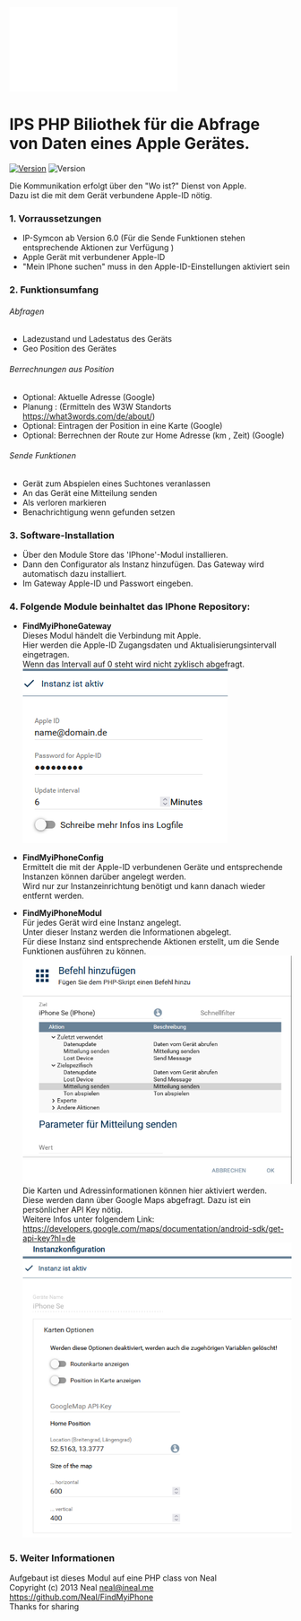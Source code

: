 ![English Section:](docs/README_EN.md)
# IPS PHP Biliothek für die Abfrage von Daten eines Apple Gerätes.
[![Version](https://img.shields.io/badge/Symcon-PHPModul-red.svg)](https://www.symcon.de/service/dokumentation/entwicklerbereich/sdk-tools/sdk-php/)
![Version](https://img.shields.io/badge/Symcon%20Version-6.0%20%3E-green.svg)

Die Kommunikation erfolgt über den "Wo ist?" Dienst von Apple.  
Dazu ist die mit dem Gerät verbundene Apple-ID nötig.  
### 1. Vorraussetzungen

- IP-Symcon ab Version 6.0 (Für die Sende Funktionen stehen entsprechende Aktionen zur Verfügung )
- Apple Gerät mit verbundener Apple-ID
- "Mein IPhone suchen" muss in den Apple-ID-Einstellungen aktiviert sein
### 2. Funktionsumfang
###### Abfragen
- Ladezustand und Ladestatus des Geräts
- Geo Position des Gerätes
###### Berrechnungen aus Position
- Optional: Aktuelle Adresse (Google)
- Planung : (Ermitteln des W3W Standorts https://what3words.com/de/about/)
- Optional: Eintragen der Position in eine Karte (Google)
- Optional: Berrechnen der Route zur Home Adresse (km , Zeit) (Google)
###### Sende Funktionen
- Gerät zum Abspielen eines Suchtones veranlassen 
- An das Gerät eine Mitteilung senden
- Als verloren markieren
- Benachrichtigung wenn gefunden setzen
### 3. Software-Installation

- Über den Module Store das 'IPhone'-Modul installieren.
- Dann den Configurator als Instanz hinzufügen. Das Gateway wird automatisch dazu installiert.
- Im Gateway Apple-ID und Passwort eingeben.
### 4. Folgende Module beinhaltet das IPhone Repository:

- __FindMyiPhoneGateway__  
	Dieses Modul händelt die Verbindung mit Apple.  
	Hier werden die Apple-ID Zugangsdaten und Aktualisierungsintervall eingetragen.  
	Wenn das Intervall auf 0 steht wird nicht zyklisch abgefragt.  
	![Instanz](docs/Gateway_Config.png)

- __FindMyiPhoneConfig__  
	Ermittelt die mit der Apple-ID verbundenen Geräte und entsprechende Instanzen können darüber angelegt werden.  
	Wird nur zur Instanzeinrichtung benötigt und kann danach wieder entfernt werden.

- __FindMyiPhoneModul__  
	Für jedes Gerät wird eine Instanz angelegt.  
	Unter dieser Instanz werden die Informationen abgelegt.  
	Für diese Instanz sind entsprechende Aktionen erstellt, um die Sende Funktionen ausführen zu können.  
	![Aktion](docs/Aktion.png)  
	Die Karten und Adressinformationen können hier aktiviert werden.  
	Diese werden dann über Google Maps abgefragt. Dazu ist ein persönlicher API Key nötig.  
	Weitere Infos unter folgendem Link:  
	https://developers.google.com/maps/documentation/android-sdk/get-api-key?hl=de  
	![Instanz](docs/Instanz_Config.png)
### 5. Weiter Informationen

Aufgebaut ist dieses Modul auf eine PHP class von Neal  
Copyright (c) 2013 Neal <neal@ineal.me>  
https://github.com/Neal/FindMyiPhone  
Thanks for sharing